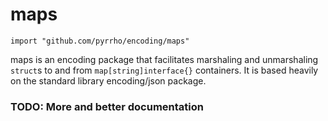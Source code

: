 # maps

`import "github.com/pyrrho/encoding/maps"`

maps is an encoding package that facilitates marshaling and unmarshaling
`struct`s to and from `map[string]interface{}` containers. It is based heavily
on the standard library encoding/json package.

### TODO: More and better documentation
